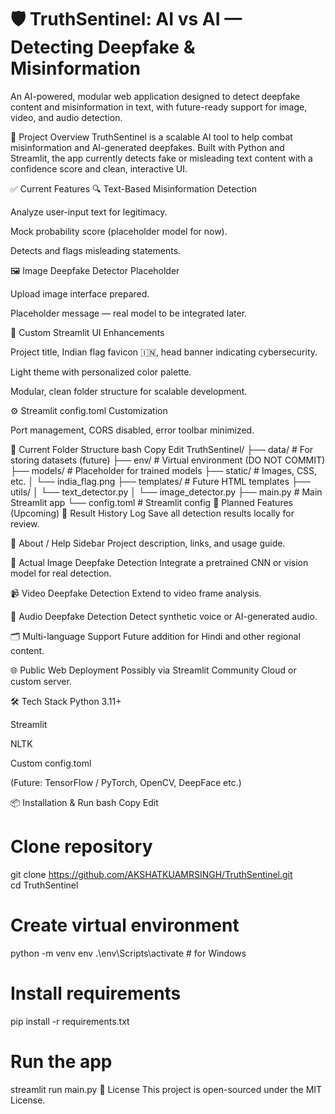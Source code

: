 # 🛡️ TruthSentinel: AI vs AI — Detecting Deepfake & Misinformation


An AI-powered, modular web application designed to detect deepfake content and misinformation in text, with future-ready support for image, video, and audio detection.

📌 Project Overview
TruthSentinel is a scalable AI tool to help combat misinformation and AI-generated deepfakes. Built with Python and Streamlit, the app currently detects fake or misleading text content with a confidence score and clean, interactive UI.

✅ Current Features
🔍 Text-Based Misinformation Detection

Analyze user-input text for legitimacy.

Mock probability score (placeholder model for now).

Detects and flags misleading statements.

🖼️ Image Deepfake Detector Placeholder

Upload image interface prepared.

Placeholder message — real model to be integrated later.

🎨 Custom Streamlit UI Enhancements

Project title, Indian flag favicon 🇮🇳, head banner indicating cybersecurity.

Light theme with personalized color palette.

Modular, clean folder structure for scalable development.

⚙️ Streamlit config.toml Customization

Port management, CORS disabled, error toolbar minimized.

📁 Current Folder Structure
bash
Copy
Edit
TruthSentinel/
├── data/              # For storing datasets (future)
├── env/               # Virtual environment (DO NOT COMMIT)
├── models/            # Placeholder for trained models
├── static/            # Images, CSS, etc.
│   └── india_flag.png
├── templates/         # Future HTML templates
├── utils/
│   └── text_detector.py
│   └── image_detector.py
├── main.py            # Main Streamlit app
└── config.toml        # Streamlit config
🚀 Planned Features (Upcoming)
📝 Result History Log
Save all detection results locally for review.

🧭 About / Help Sidebar
Project description, links, and usage guide.

📸 Actual Image Deepfake Detection
Integrate a pretrained CNN or vision model for real detection.

📹 Video Deepfake Detection
Extend to video frame analysis.

🎵 Audio Deepfake Detection
Detect synthetic voice or AI-generated audio.

🗂️ Multi-language Support
Future addition for Hindi and other regional content.

🌐 Public Web Deployment
Possibly via Streamlit Community Cloud or custom server.

🛠️ Tech Stack
Python 3.11+

Streamlit

NLTK

Custom config.toml

(Future: TensorFlow / PyTorch, OpenCV, DeepFace etc.)

📦 Installation & Run
bash
Copy
Edit
# Clone repository
git clone https://github.com/AKSHATKUAMRSINGH/TruthSentinel.git  
cd TruthSentinel

# Create virtual environment
python -m venv env
.\env\Scripts\activate   # for Windows

# Install requirements
pip install -r requirements.txt

# Run the app
streamlit run main.py
📄 License
This project is open-sourced under the MIT License.

